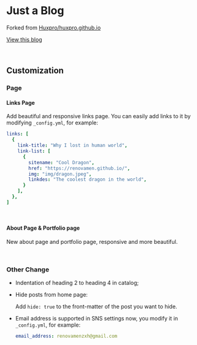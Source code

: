 # Just a Blog

Forked from [Huxpro/huxpro.github.io](https://github.com/Huxpro/huxpro.github.io)

[View this blog](https://renovamen.ink/)

&nbsp;

## Customization

### Page

#### Links Page

Add beautiful and responsive links page. You can easily add links to it by modifying `_config.yml`, for example:

```yaml
links: [
  {
    link-title: "Why I lost in human world",
    link-list: [
      {
        sitename: "Cool Dragon",
        href: "https://renovamen.github.io/",
        img: "img/dragon.jpeg",
        linkdes: "The coolest dragon in the world",
      }
    ],
  },
]
```

&nbsp;

#### About Page & Portfolio page

New about page and portfolio page, responsive and more beautiful.

&nbsp;

### Other Change

- Indentation of heading 2 to heading 4 in catalog;

- Hide posts from home page: 

  Add `hide: true` to the front-matter of the post you want to hide.

- Email address is supported in SNS settings now, you modify it in `_config.yml`, for example:

  ```yaml
  email_address: renovamenzxh@gmail.com
  ```